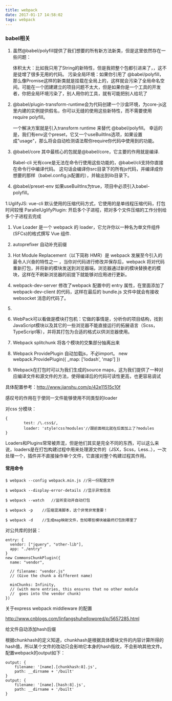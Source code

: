 ```yaml
---
title: webpack
date: 2017-01-17 14:58:02
tags: webpack  
---
```

### babel相关
1. 虽然@babel/polyfill提供了我们想要的所有新方法新类，但是这里依然存在一些问题：
   
   体积太大：比如我只用了String的新特性，但是我把整个包都引进来了，，这不是徒增了很多无用的代码。
   污染全局环境：如果你引用了 @babel/polyfill，那么像Promise这样的新类就是挂载在全局上的，这样就会污染了全局命名空间。可能在一个团建建立的项目问题不太大，但是如果你是一个工具的开发者，你把全局环境污染了，别人用你的工具，就有可能把别人给坑了
   
1.  @babel/plugin-transform-runtime会为代码创建一个沙盒环境，为core-js这里内建的实例提供假名，你可以无缝的使用这些新特性，而不需要使用require polyfill。
    
    一个解决方案就是引入transform runtime 来替代 @babel/polyfill。
    幸运的是，我们有env这个preset，它又一个useBuiltIns选项，如果设置成"usage"，那么将会自动检测语法帮你require你代码中使用到的功能。  
1. @babel/core
   其中最核心的包就是@babel/core，它主要的作用就是编译.
   
   Babel-cli 
   光有core是无法在命令行使用这些功能的，@babel/cli支持你直接在命令行中编译代码。
   这句话会编译你src目录下的所有js代码，并编译成你想要的那样（babel.config.js配置的），并输出到lib目录下。 
1. @babel/preset-env
如果useBuiltIns为true，项目中必须引入babel-polyfill。



1.UglifyJS: vue-cli 默认使用的压缩代码方式，它使用的是单线程压缩代码，打包时间较慢
  ParallelUglifyPlugin: 开启多个子进程，把对多个文件压缩的工作分别给多个子进程去完成
1. Vue Loader 是一个 webpack 的 loader，它允许你以一种名为单文件组件 (SFCs)的格式撰写 Vue 组件.   
1. autoprefixer 自动补充前缀

1. Hot Module Replacement（以下简称 HMR）是 webpack 发展至今引入的最令人兴奋的特性之一 ，当你对代码进行修改并保存后，webpack 将对代码重新打包，并将新的模块发送到浏览器端，浏览器通过新的模块替换老的模块，这样在不刷新浏览器的前提下就能够对应用进行更新。
1.  webpack-dev-server 修改了webpack 配置中的 entry 属性，在里面添加了 webpack-dev-client 的代码，这样在最后的 bundle.js 文件中就会有接收 websocket 消息的代码了。
1. 
1. WebPack可以看做是模块打包机：它做的事情是，分析你的项目结构，找到JavaScript模块以及其它的一些浏览器不能直接运行的拓展语言（Scss，TypeScript等），并将其打包为合适的格式以供浏览器使用。

1. Webpack splitchunk 将各个模块的交集部分抽离出来 

1. Webpack ProvidePlugin 自动加载js，不必import。
   new webpack.ProvidePlugin({
     _map: ['lodash', 'map']
   })

1. Webpack在打包时可以为我们生成的source maps，这为我们提供了一种对应编译文件和源文件的方法，使得编译后的代码可读性更高，也更容易调试

具体配置参考：http://www.jianshu.com/p/42e11515c10f

感叹号的作用在于使同一文件能够使用不同类型的loader

对css 分模块：

```
{
        test: /\.css$/,
        loader: 'style!css?modules'//跟前面相比就在后面加上了?modules
}
```

Loaders和Plugins常常被弄混，但是他们其实是完全不同的东西，可以这么来说，loaders是在打包构建过程中用来处理源文件的（JSX，Scss，Less..），一次处理一个，插件并不直接操作单个文件，它直接对整个构建过程其作用。

####  常用命令


```
$ webpack --config webpack.min.js //另一份配置文件

$ webpack --display-error-details //显示异常信息

$ webpack --watch   //监听变动并自动打包
 
$ webpack -p    //压缩混淆脚本，这个非常非常重要！
 
$ webpack -d    //生成map映射文件，告知哪些模块被最终打包到哪里了
```

对公共库的封装：

```
entry: {
  vendor: ["jquery", "other-lib"],
  app: "./entry"
}
new CommonsChunkPlugin({
  name: "vendor",

  // filename: "vendor.js"
  // (Give the chunk a different name)

  minChunks: Infinity,
  // (with more entries, this ensures that no other module
  //  goes into the vendor chunk)
})
```

关于express webpack middleware 的配置

http://www.cnblogs.com/linfangshuhellowored/p/5657285.html

给文件自动添加hash后缀

根据chunkhash的定义知道，chunkhash是根据具体模块文件的内容计算所得的hash值，所以某个文件的改动只会影响它本身的hash指纹，不会影响其他文件。配置webpack的output如下：
```
output: {
    filename: '[name].[chunkhash:8].js',
    path: __dirname + '/built'
}
output: {
    filename: '[name].[hash:8].js',
    path: __dirname + '/built'
}
```